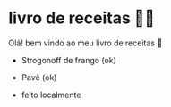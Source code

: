 # livro de receitas :man_cook:

Olá! bem vindo ao meu livro de receitas :wave:

- Strogonoff de frango (ok)

- Pavê (ok)

- feito localmente
